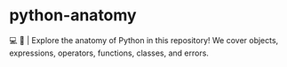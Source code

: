 # python-anatomy
💻 🐍 | Explore the anatomy of Python in this repository! We cover objects, expressions, operators, functions, classes, and errors.
